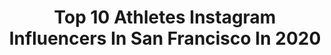 ---
title: Top 10 Athletes Instagram Influencers In San Francisco In 2020
description: >-
  Find top athletes Instagram influencers in San Francisco in 2020. Most popular hashtags: #sanfrancisco #athlete #miami #sports.
platform: Instagram
profiles:
  - username: "daringsharpe"
    fullname: >-
      Matt Sharpe
    location: "United States"
    followers: 27054
    engagement: 701
    commentsToLikes: 0.032065
    avatar: "https://scontent-bos3-1.cdninstagram.com/v/t51.2885-19/s320x320/24253684_168797350530755_8931612614924959744_n.jpg?_nc_ht=scontent-bos3-1.cdninstagram.com&_nc_ohc=iYgxwcpZulwAX_dQaMN&oh=75a9afc512107ffe60a1a99722d9e5bf&oe=5EB358B6"
    verified: false
    hashtags: "#denver, #webleedgreen, #sportsedits, #kansascity"
  - username: "oh_em_giiii"
    fullname: >-
      | Gina Capriotti | Model
    location: "United States"
    followers: 47261
    engagement: 471
    commentsToLikes: 0.064967
    avatar: "https://scontent-amt2-1.cdninstagram.com/v/t51.2885-19/s320x320/89389202_510720046504691_2089228249195347968_n.jpg?_nc_ht=scontent-amt2-1.cdninstagram.com&_nc_ohc=9Xw49w5RDN4AX9_UQeN&oh=e63527098ea5688ffebb9488338a5a36&oe=5EB96D48"
    verified: false
    hashtags: "#superbowlchampions, #lasvegas, #ohrangutangstudio, #poolseason"
  - username: "j.sugar"
    fullname: >-
      Joanna
    location: "United States"
    followers: 10289
    engagement: 829
    commentsToLikes: 0.078823
    avatar: "https://scontent-nrt1-1.cdninstagram.com/v/t51.2885-19/s320x320/89461838_487741998772358_4562048016235626496_n.jpg?_nc_ht=scontent-nrt1-1.cdninstagram.com&_nc_ohc=PzoDwqLRb94AX-pV8XV&oh=b45165cf7a6fd154c38e131946a3df3e&oe=5EA9897D"
    verified: false
    hashtags: "#outsideworkout, #caligirl, #visitsanfrancisco, #nolimits"
  - username: "kaimikuoha"
    fullname: >-
      Ka'imi Kuoha
    location: "United States"
    followers: 11542
    engagement: 629
    commentsToLikes: 0.049675
    avatar: "https://scontent-lhr8-1.cdninstagram.com/v/t51.2885-19/s320x320/27878709_1971212079807205_4665640226528428032_n.jpg?_nc_ht=scontent-lhr8-1.cdninstagram.com&_nc_ohc=1WS1os4gNG8AX80v_2g&oh=2402216759547a9d81a6a0c40eb6a354&oe=5EB9DBC9"
    verified: false
    hashtags: "#beall, #womeninspiringwomen, #movement, #kicksoftheday"
  - username: "jp_sampaio"
    fullname: >-
      João Pedro Sampaio
    location: "United States"
    followers: 65584
    engagement: 1006
    commentsToLikes: 0.011552
    avatar: "https://scontent-lhr8-1.cdninstagram.com/v/t51.2885-19/s320x320/89459802_210034140054652_8661144093205725184_n.jpg?_nc_ht=scontent-lhr8-1.cdninstagram.com&_nc_ohc=70Ta214QzJ0AX8egU9j&oh=c2ac03c2cf2ea70b486433c07c034851&oe=5EBA34F4"
    verified: false
    hashtags: "#mood, #tbt, #throwback, #toiletpaperchallenge"
  - username: "henrikgood"
    fullname: >-
      HENRIK GUTT
    location: "United States"
    followers: 263383
    engagement: 137
    commentsToLikes: 0.025239
    avatar: "https://scontent-gmp1-1.cdninstagram.com/v/t51.2885-19/s320x320/82578508_825903891189964_5701783640531271680_n.jpg?_nc_ht=scontent-gmp1-1.cdninstagram.com&_nc_ohc=gmvm-3LstsMAX_URJcQ&oh=d7823bd94ba4171de0db936aa69d4133&oe=5EADBC27"
    verified: false
    hashtags: "#shelterinplace, #dogsofinstagram, #dogs, #mnml"
  - username: "thekatelync"
    fullname: >-
      Katelyn Ribero
    location: "United States"
    followers: 34333
    engagement: 222
    commentsToLikes: 0.062764
    avatar: "https://scontent-lhr8-1.cdninstagram.com/v/t51.2885-19/s320x320/26387007_868521613309673_7043639523833544704_n.jpg?_nc_ht=scontent-lhr8-1.cdninstagram.com&_nc_ohc=ueScDvJ9IfAAX-wXEHO&oh=542b1fcd55a354a0f5ca9c987a97fe30&oe=5EBC9849"
    verified: false
    hashtags: "#giveaway, #notaninfluencer, #moveyourbody, #homefitness"
  - username: "jolenevanvugt"
    fullname: >-
      Jolene Van Vugt
    location: "United States"
    followers: 243890
    engagement: 99
    commentsToLikes: 0.011021
    avatar: "https://scontent-amt2-1.cdninstagram.com/v/t51.2885-19/s320x320/52971482_341545563148097_2824888084653408256_n.jpg?_nc_ht=scontent-amt2-1.cdninstagram.com&_nc_ohc=n1UId4w8f8wAX83lVOM&oh=b0b81b410f15d1ea5dc77d72b5df14e7&oe=5EB2ED21"
    verified: true
    hashtags: "#polarisrzr, #groomscrew, #livingmydream, #primm"
  - username: "brennanasplen"
    fullname: >-
      Brennan Asplen
    location: "United States"
    followers: 33764
    engagement: 495
    commentsToLikes: 0.026159
    avatar: "https://scontent-lhr8-1.cdninstagram.com/v/t51.2885-19/s320x320/79342441_599687244126501_6913376262417285120_n.jpg?_nc_ht=scontent-lhr8-1.cdninstagram.com&_nc_ohc=GKt7-znknr4AX9gutX1&oh=dfe4fe377d1d4b3b79b248e6b4b3ebd2&oe=5EBBA01A"
    verified: false
    hashtags: "#puppylove, #portraitphotography, #puppy, #goldenretrievers"
  - username: "iwilliams93"
    fullname: >-
      Ian Williams
    location: "United States"
    followers: 28461
    engagement: 688
    commentsToLikes: 0.035392
    avatar: "https://scontent-lhr8-1.cdninstagram.com/v/t51.2885-19/s320x320/67975423_2397546653817841_287795618087174144_n.jpg?_nc_ht=scontent-lhr8-1.cdninstagram.com&_nc_ohc=mswLuHWCcCQAX_be7-R&oh=83ba8e8b4e7ce91bd791d37b6cb51f7f&oe=5EB9E0AF"
    verified: true
    hashtags: "#athlete, #miami, #sports, #laugh"
---